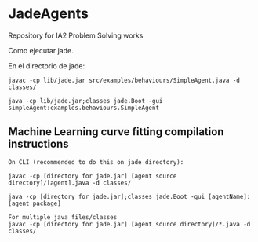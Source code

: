 # JadeAgents

Repository for IA2 Problem Solving works

Como ejecutar jade.

En el directorio de jade:
```
javac -cp lib/jade.jar src/examples/behaviours/SimpleAgent.java -d classes/

java -cp lib/jade.jar;classes jade.Boot -gui simpleAgent:examples.behaviours.SimpleAgent
```

## Machine Learning curve fitting compilation instructions
```
On CLI (recommended to do this on jade directory):

javac -cp [directory for jade.jar] [agent source directory]/[agent].java -d classes/

java -cp [directory for jade.jar];classes jade.Boot -gui [agentName]:[agent package]

For multiple java files/classes
javac -cp [directory for jade.jar] [agent source directory]/*.java -d classes/
```
